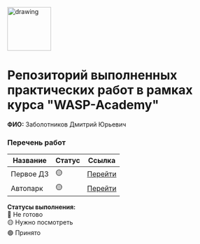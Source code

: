 <a href="https://wasp-academy.com"><img src="https://wasp-academy.com/Resources/wasp-logo.png" alt="drawing" width="100"/></a>

# Репозиторий выполненных практических работ в рамках курса "WASP-Academy"
**ФИО:** Заболотников Дмитрий Юрьевич
 
### Перечень работ

Название          | Статус | Ссылка
------------------|--------|--------
Первое ДЗ          | 🟡    | <a href="https://github.com/Dmitriy770/WASP_homework/tree/master/WASP_first_homework">Перейти</a>
Автопарк          | 🟡    | <a href="https://github.com/Dmitriy770/WASP_homework/tree/master/WASP_autopark">Перейти</a>

**Статусы выполнения:** <br>
🔴 Не готово <br>
🟡 Нужно посмотреть <br>
🟢 Принято <br>